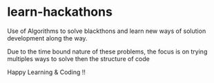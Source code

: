 # learn-hackathons
Use of Algorithms to solve blackthons and learn new ways of solution development along the way.

Due to the time bound nature of these problems, the focus is on trying multiples ways to solve then the structure of code

Happy Learning & Coding !!
